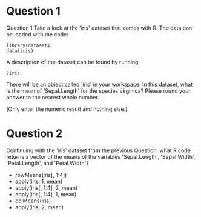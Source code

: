 # Question 1
Question 1
Take a look at the 'iris' dataset that comes with R. The data can be loaded with the code:

```
library(datasets)
data(iris)
```
A description of the dataset can be found by running
```
?iris
```

There will be an object called 'iris' in your workspace. In this dataset, what is the mean of 'Sepal.Length' for the species virginica? Please round your answer to the nearest whole number.

(Only enter the numeric result and nothing else.)

# Question 2
Continuing with the 'iris' dataset from the previous Question, what R code returns a vector of the means of the variables 'Sepal.Length', 'Sepal.Width', 'Petal.Length', and 'Petal.Width'?

* rowMeans(iris[, 1:4])
* apply(iris, 1, mean)
* apply(iris[, 1:4], 2, mean)
* apply(iris[, 1:4], 1, mean)
* colMeans(iris)
* apply(iris, 2, mean)
